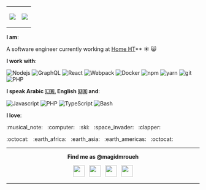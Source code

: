 <p align="center">
<table>
  <tr>
    <td>
<p align="center"><a href="https://magid.herokuapp.com"><img src="https://github-readme-stats.vercel.app/api/top-langs?username=magidmroueh&show_icons=true&bg_color=0B0B0B&title_color=88DCF4&text_color=fff&icon_color=88DCF4&hide_border=true" /></a></p>
    </td>
    <td>
<p align="center"><a href="https://magid.herokuapp.com"><img src="https://github-readme-stats.vercel.app/api?username=magidmroueh&show_icons=true&bg_color=0B0B0B&title_color=88DCF4&text_color=fff&icon_color=88DCF4&hide_border=true&count_private=true&show_icons=true" /></a></p>
    </td>
  </tr>
</table>
</p>

**I am**:

A software engineer currently working at [Home HT](https://home.ht/)\*\*
:sunny: :smile_cat:

**I work with**:

<p>
  <img alt="Nodejs" src="https://img.shields.io/badge/-Nodejs-43853d?style=flat-square&logo=Node.js&logoColor=white" />
  <img alt="GraphQL" src="https://img.shields.io/badge/-GraphQL-E10098?style=flat-square&logo=graphql&logoColor=white" />
  <img alt="React" src="https://img.shields.io/badge/-React-61DAFB?style=flat-square&logo=react&logoColor=white" />
  <img alt="Webpack" src="https://img.shields.io/badge/-Webpack-8DD6F9?style=flat-square&logo=webpack&logoColor=white" /> 
  <img alt="Docker" src="https://img.shields.io/badge/-Docker-2496ED?style=flat-square&logo=docker&logoColor=white" />
  <img alt="npm" src="https://img.shields.io/badge/-NPM-CB3837?style=flat-square&logo=npm&logoColor=white" />
  <img alt="yarn" src="https://img.shields.io/badge/-YARN-2188B6?style=flat-square&logo=yarn&logoColor=white" />
  <img alt="git" src="https://img.shields.io/badge/-Git-F05032?style=flat-square&logo=git&logoColor=white" />
  <img alt="PHP" src="https://img.shields.io/badge/-PHP-5849BE?style=flat-square&logo=php&logoColor=white" />
</p>

**I speak Arabic :lebanon:, English :us: and**:

<p>
    <img alt="Javascript" src="https://img.shields.io/badge/-Javascript-F7DF1E?style=flat-square&logo=javascript&logoColor=white" />
    <img alt="PHP" src="https://img.shields.io/badge/-PHP-0175C2?style=flat-square&logo=php&logoColor=white" />
    <img alt="TypeScript" src="https://img.shields.io/badge/-Typescript-0095D5?style=flat-square&logo=kotlin&logoColor=white" />
    <img alt="Bash" src="https://img.shields.io/badge/-Bash-000000?style=flat-square&logo=gnu-bash&logoColor=white" />
</p>

**I love**:

<p> :musical_note: &nbsp; :computer: &nbsp; :ski: &nbsp; :space_invader: &nbsp; :clapper:</p>
<p>:octocat: &nbsp; :earth_africa: &nbsp; :earth_asia: &nbsp; :earth_americas: &nbsp; :octocat: </p>

---

<p align="center">
  <b>Find me as @magidmroueh</b>
  <p align="center">
    <a href="https://linkedin.com/in/magid-mroueh"><img src="https://svgshare.com/i/SiT.svg" height=30 /></a>
    &nbsp;
    <a href="https://stackoverflow.com/users/3090394/magidmroueh"><img src="https://svgshare.com/i/ShT.svg" height=30 /></a>
    &nbsp;
    <a href="https://instagram.com/magidmroueh"><img src="https://svgshare.com/i/ShE.svg" height=30 /></a>
    &nbsp;
    <a href="https://twitter.com/magidmroueh"><img src="https://svgshare.com/i/SiG.svg" height=30 /></a>
  </p>
</p>

---
